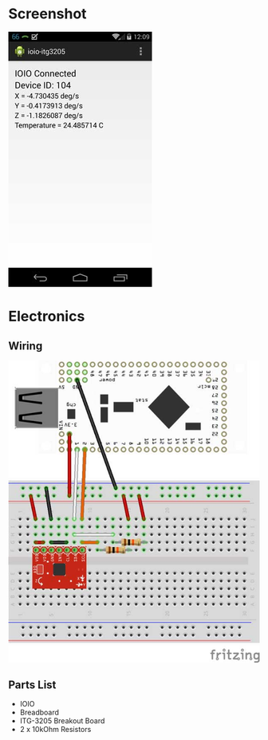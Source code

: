 # Screenshot
![Screenshot](screenshot.jpg)

# Electronics

## Wiring
![Wiring](wiring.jpg)

## Parts List
* IOIO
* Breadboard
* ITG-3205 Breakout Board
* 2 x 10kOhm Resistors
